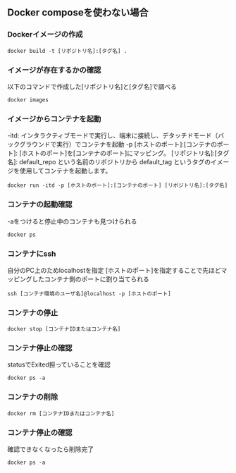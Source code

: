 ## Docker composeを使わない場合
### Dockerイメージの作成
```
docker build -t [リポジトリ名]:[タグ名] .
```

### イメージが存在するかの確認
以下のコマンドで作成した[リポジトリ名]と[タグ名]で調べる
```
docker images
```

### イメージからコンテナを起動
-itd: インタラクティブモードで実行し、端末に接続し、デタッチドモード（バックグラウンドで実行）でコンテナを起動
-p [ホストのポート]:[コンテナのポート]: [ホストのポート]を[コンテナのポート]にマッピング。
[リポジトリ名]:[タグ名]: default_repo という名前のリポジトリから default_tag というタグのイメージを使用してコンテナを起動します。
```
docker run -itd -p [ホストのポート]:[コンテナのポート] [リポジトリ名]:[タグ名]
```

### コンテナの起動確認
-aをつけると停止中のコンテナも見つけられる
```
docker ps
```

### コンテナにssh
自分のPC上のためlocalhostを指定
[ホストのポート]を指定することで先ほどマッピングしたコンテナ側のポートに割り当てられる
```
ssh [コンテナ環境のユーザ名]@localhost -p [ホストのポート]
```

### コンテナの停止
```
docker stop [コンテナIDまたはコンテナ名]
```

### コンテナ停止の確認
statusでExited担っていることを確認
```
docker ps -a
```

### コンテナの削除
```
docker rm [コンテナIDまたはコンテナ名]
```

### コンテナ停止の確認
確認できなくなったら削除完了
```
docker ps -a
```
